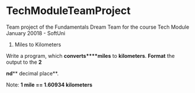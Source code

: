 ﻿# TechModuleTeamProject
Team project of the Fundamentals Dream Team for the course Tech Module January 20018 - SoftUni

1. Miles to Kilometers 

Write a program, which **converts****miles** to **kilometers**. **Format** the output to the
**2**

**nd**** decimal place**.

Note: **1 mile == 1.60934 kilometers**


